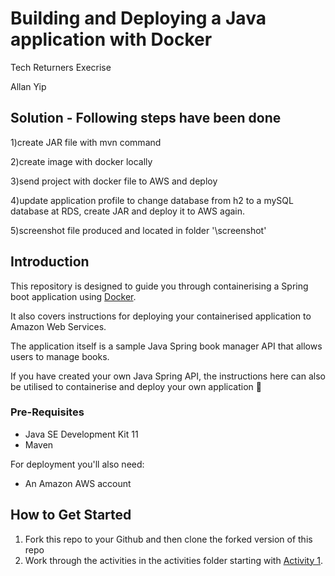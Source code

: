 # Building and Deploying a Java application with Docker

Tech Returners Execrise 

Allan Yip

## Solution - Following steps have been done
1)create JAR file with mvn command

2)create image with docker locally

3)send project with docker file to AWS and deploy

4)update application profile to change database from h2 to a mySQL database at RDS, create JAR and deploy it to AWS again.

5)screenshot file produced and located in folder '\screenshot'

## Introduction
This repository is designed to guide you through containerising a Spring boot application using [Docker](https://www.docker.com/).

It also covers instructions for deploying your containerised application to Amazon Web Services.

The application itself is a sample Java Spring book manager API that allows users to manage books.

If you have created your own Java Spring API, the instructions here can also be utilised to containerise and deploy your own application 🙌

### Pre-Requisites
- Java SE Development Kit 11
- Maven

For deployment you'll also need:

- An Amazon AWS account

## How to Get Started

1. Fork this repo to your Github and then clone the forked version of this repo
2. Work through the activities in the activities folder starting with [Activity 1](./activities/activity_1.md).
